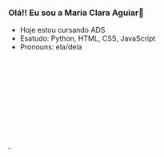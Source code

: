 ### Olá!! Eu sou a Maria Clara Aguiar👋

- Hoje estou cursando ADS
- Esatudo: Python, HTML, CSS, JavaScript
- Pronouns: ela/dela

<div>
        <a href="https://github.com/mariaclaraaguiar">
        <img height="180em" scr="https://github-readme-stats.vercel.app/api?username=mariaclaraaguiar&theme=dracula&include_all_commits=true&count_private=true"/>
        <img height="180em" scr="https://github-readme-stats.vercel.app/api/top-langs/?username=mariaclaraaguiar&layout=compact&langs_count=168&theme=dracula"/>
</div>
